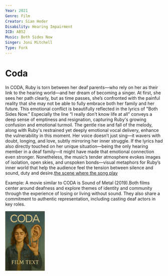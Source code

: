 ```yaml
---
Year: 2021
Genre: Film
Creator: Sian Heder
Disability: Hearing Impairment
ICD: AB52
Music: Both Sides Now
Singer: Joni Mitchell
Type: Fork
---
```


# Coda

In CODA, Ruby is torn between her deaf parents—who rely on her as their link to the hearing world—and her dream of becoming a singer. At first, she sees her path clearly, but as time passes, she’s confronted with the painful reality that she may not be able to fully embrace both her family and her future. This emotional conflict is beautifully reflected in the lyrics of "Both Sides Now." Especially the line “I really don't know life at all” conveys a deep sense of emptiness and resignation, capturing Ruby's growing confusion and emotional turmoil. The gentle rise and fall of the melody, along with Ruby's restrained yet deeply emotional vocal delivery, enhance the vulnerability in this moment. Her voice doesn’t just sing—it wavers with doubt, longing, and love, subtly mirroring her inner struggle. If the lyrics had also directly touched on her unique situation—being the only hearing member in a deaf family—it might have made that emotional connection even stronger. Nonetheless, the music’s tender atmosphere evokes images of isolation, open skies, and unspoken bonds—visual metaphors for Ruby’s inner world that help the audience feel the tension between silence and sound, duty and desire.[the scene where the song play](https://www.youtube.com/watch?v=SgKvP0O0nyI)

Example: A movie similar to CODA is Sound of Metal (2019).Both films center around deafness and explore themes of identity and community through the experience of losing or living without sound. They also share a commitment to authentic representation, including casting deaf actors in key roles.

<img src="./yu__taehee_img.png" alt="description" style="width:25%;" />


